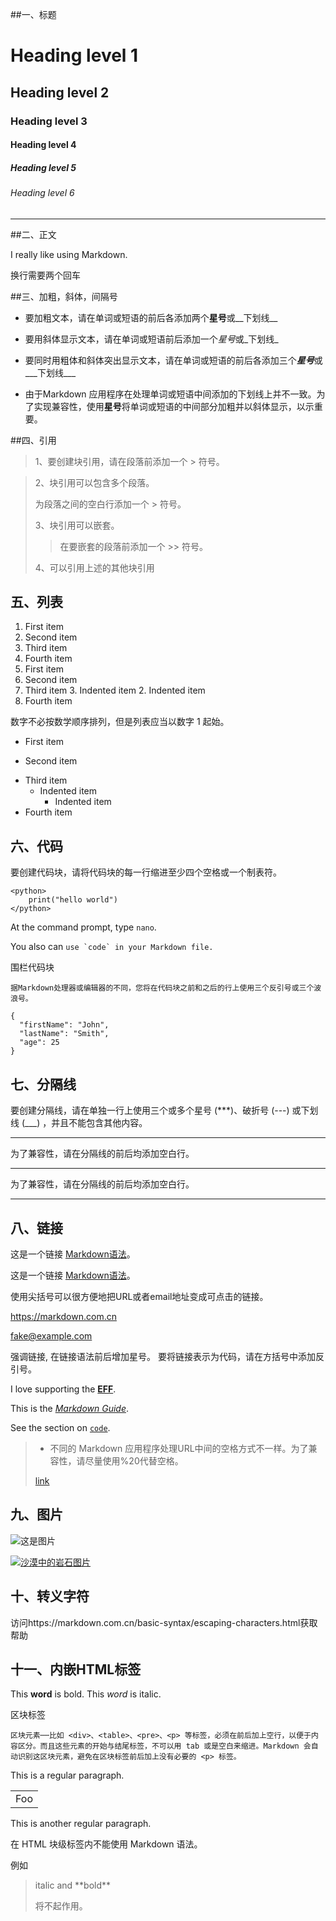 ##一、标题
# Heading level 1
## Heading level 2
### Heading level 3
#### Heading level 4
##### Heading level 5
###### Heading level 6
-----------------------------

##二、正文

I really like using Markdown.

换行需要两个回车

##三、加粗，斜体，间隔号


- 要加粗文本，请在单词或短语的前后各添加两个**星号**或__下划线__

- 要用斜体显示文本，请在单词或短语前后添加一个*星号*或_下划线_

- 要同时用粗体和斜体突出显示文本，请在单词或短语的前后各添加三个***星号***或___下划线___

- 由于Markdown 应用程序在处理单词或短语中间添加的下划线上并不一致。为了实现兼容性，使用**星号**将单词或短语的中间部分加粗并以斜体显示，以示重要。

##四、引用

>1、要创建块引用，请在段落前添加一个 > 符号。

>2、块引用可以包含多个段落。
>
>为段落之间的空白行添加一个 > 符号。
>
>3、块引用可以嵌套。
>>在要嵌套的段落前添加一个 >> 符号。
>
>4、可以引用上述的其他块引用

## 五、列表

1. First item
8. Second item
3. Third item
5. Fourth item
1. First item
2. Second item
3. Third item
    3. Indented item
    2. Indented item
4. Fourth item

数字不必按数学顺序排列，但是列表应当以数字 1 起始。

* First item
- Second item
+ Third item
  - Indented item
     - Indented item
+ Fourth item

## 六、代码

要创建代码块，请将代码块的每一行缩进至少四个空格或一个制表符。

	<python>
		print("hello world")
	</python>

At the command prompt, type `nano`.

You also can ``use `code` in your Markdown file.``

围栏代码块

```
据Markdown处理器或编辑器的不同，您将在代码块之前和之后的行上使用三个反引号或三个波浪号。
```

```
{
  "firstName": "John",
  "lastName": "Smith",
  "age": 25
}
```

## 七、分隔线

要创建分隔线，请在单独一行上使用三个或多个星号 (***)、破折号 (---) 或下划线 (___) ，并且不能包含其他内容。

***

为了兼容性，请在分隔线的前后均添加空白行。

---

为了兼容性，请在分隔线的前后均添加空白行。

______

## 八、链接

这是一个链接 [Markdown语法](https://markdown.com.cn)。

这是一个链接 [Markdown语法](https://markdown.com.cn "最好的markdown教程")。

使用尖括号可以很方便地把URL或者email地址变成可点击的链接。

<https://markdown.com.cn>

<fake@example.com>

强调链接, 在链接语法前后增加星号。 要将链接表示为代码，请在方括号中添加反引号。

I love supporting the **[EFF](https://eff.org)**.

This is the *[Markdown Guide](https://www.markdownguide.org)*.

See the section on [`code`](#code).

>- 不同的 Markdown 应用程序处理URL中间的空格方式不一样。为了兼容性，请尽量使用%20代替空格。
>
> [link](https://www.example.com/my%20great%20page)

## 九、图片

![这是图片](baby.jpg "baby")

[![沙漠中的岩石图片](baby.jpg "baby")](https://https://markdown.com.cn/assets/img/shiprock.c3b9a023.jpg)

## 十、转义字符

访问https://markdown.com.cn/basic-syntax/escaping-characters.html获取帮助

## 十一、内嵌HTML标签

This **word** is bold. This <em>word</em> is italic.

区块标签
```
区块元素──比如 <div>、<table>、<pre>、<p> 等标签，必须在前后加上空行，以便于内容区分。而且这些元素的开始与结尾标签，不可以用 tab 或是空白来缩进。Markdown 会自动识别这区块元素，避免在区块标签前后加上没有必要的 <p> 标签。
```
This is a regular paragraph.

<table>
    <tr>
        <td>Foo</td>
    </tr>
</table>

This is another regular paragraph.

在 HTML 块级标签内不能使用 Markdown 语法。

例如 
> <p>italic and **bold**</p> 
> 将不起作用。

